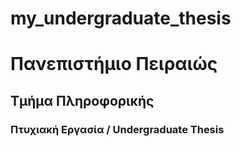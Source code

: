 # my_undergraduate_thesis

<h1>Πανεπιστήμιο Πειραιώς</h1>

<h2>Τμήμα Πληροφορικής</h2>

<h3>Πτυχιακή Εργασία / Undergraduate Thesis</h3>
